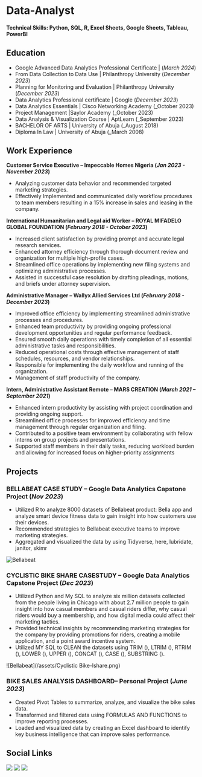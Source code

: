 # Data-Analyst

#### Technical Skills: Python, SQL, R, Excel Sheets, Google Sheets, Tableau, PowerBI

## Education
- Google Advanced Data Analytics Professional Certificate |          (_March 2024_)
- From Data Collection to Data Use | Philanthropy University         (_December 2023_)
- Planning for Monitoring and Evaluation | Philanthropy University   (_December 2023_)
- Data Analytics Professional certificate | Google                   (_December 2023_)
- Data Analytics Essentials | Cisco Networking Academy               (_October 2023)
- Project Management  |Saylor Academy                                (_October 2023)
- Data Analysis & Visualization Course | AptLearn                    (_September 2023)
- BACHELOR OF ARTS | University of Abuja                             (_August 2018)
- Diploma In Law | University of Abuja                               (_March 2008)

## Work Experience
**Customer Service Executive – Impeccable Homes Nigeria	                                                                (_Jan 2023 - November 2023_)**
-	Analyzing customer data behavior and recommended targeted marketing strategies.
-	Effectively Implemented and communicated daily workflow procedures to team members resulting in a 15% increase in sales and leasing in the company.
  
**International Humanitarian and Legal aid Worker – ROYAL MIFADELO GLOBAL FOUNDATION  (_February 2018 - October 2023_)**
-	Increased client satisfaction by providing prompt and accurate legal research services.
-	Enhanced attorney efficiency through thorough document review and organization for multiple high-profile cases.
-	Streamlined office operations by implementing new filing systems and optimizing administrative processes.
-	Assisted in successful case resolution by drafting pleadings, motions, and briefs under attorney supervision.
  
**Administrative Manager   – Wallyx Allied Services Ltd                                                            (_February 2018 - December 2023_)**
-	Improved office efficiency by implementing streamlined administrative processes and procedures.
-	Enhanced team productivity by providing ongoing professional development opportunities and regular performance feedback.
-	Ensured smooth daily operations with timely completion of all essential administrative tasks and responsibilities.
-	Reduced operational costs through effective management of staff schedules, resources, and vendor relationships.
-	Responsible for implementing the daily workflow and running of the organization.
-	Management of staff productivity of the company.

**Intern, Administrative Assistant Remote – MARS CREATION                                                             (_March 2021 – September 2021_)**
-	Enhanced intern productivity by assisting with project coordination and providing ongoing support.
-	Streamlined office processes for improved efficiency and time management through regular organization and filing.
-	Contributed to a positive team environment by collaborating with fellow interns on group projects and presentations.
-	Supported staff members in their daily tasks, reducing workload burden and allowing for increased focus on higher-priority assignments

## Projects
### BELLABEAT CASE STUDY – Google Data Analytics Capstone Project 	(_Nov 2023_)
-	Utilized R to analyze 8000 datasets of Bellabeat product: Bella app and analyze smart device fitness data to gain insight into how customers use their devices.
-	Recommended strategies to Bellabeat executive teams to improve marketing strategies.
-	Aggregated and visualized the data by using Tidyverse, here, lubridate, janitor, skimr

  ![Bellabeat](/assets/Bellabeat-logo.png)

### CYCLISTIC BIKE SHARE CASESTUDY – Google Data Analytics Capstone Project                                 	(_Dec 2023_)
-	Utilized Python and My SQL to analyze six million datasets collected from the people living in Chicago with about 2.7 million people to gain insight into how casual members and casual riders differ, why casual riders would buy a membership, and how digital media could affect their marketing tactics.
-	Provided technical insights by recommending marketing strategies for the company by providing promotions for riders, creating a mobile application, and a point award incentive system.
-	Utilized MY SQL to CLEAN the datasets using TRIM (), LTRIM (), RTRIM (), LOWER (), UPPER (), CONCAT (), CASE (), SUBSTRING ().

![Bellabeat](/assets/Cyclistic Bike-lshare.png)
### BIKE SALES ANALYSIS DASHBOARD– Personal Project 	(_June 2023_)
-	Created Pivot Tables to summarize, analyze, and visualize the bike sales data.
-	Transformed and filtered data using FORMULAS AND FUNCTIONS to improve reporting processes.
-	Loaded and visualized data by creating an Excel dashboard to identify key business intelligence that can improve sales performance.

## Social Links
<a href="https://https://www.linkedin.com/in/eliana-walters-5614751a2/"><img src="https://img.shields.io/badge/-LinkedIn-0072b1?&style=for-the-badge&logo=linkedin&logoColor=white" /></a>
<a href="https://twitter.com/eliana_walters?t=39yRsQHpWd-j4S9RBHVOnw&s=09"><img src="https://img.shields.io/badge/-Twitter-1DA1F2?&style=for-the-badge&logo=twitter&logoColor=white" /></a>
<a href="https://https://github.com/lyanasky"><img src="https://img.shields.io/badge/-GitHub-181717?&style=for-the-badge&logo=github&logoColor=white" /></a>
